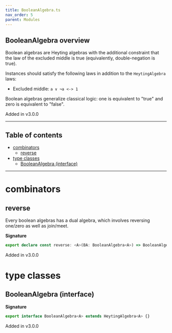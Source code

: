 ```yaml
---
title: BooleanAlgebra.ts
nav_order: 5
parent: Modules
---
```


## BooleanAlgebra overview

Boolean algebras are Heyting algebras with the additional constraint that the law of the excluded middle is true
(equivalently, double-negation is true).

Instances should satisfy the following laws in addition to the `HeytingAlgebra` laws:

- Excluded middle: `a ∨ ¬a <-> 1`

Boolean algebras generalize classical logic: one is equivalent to "true" and zero is equivalent to "false".

Added in v3.0.0

---

<h2 class="text-delta">Table of contents</h2>

- [combinators](#combinators)
  - [reverse](#reverse)
- [type classes](#type-classes)
  - [BooleanAlgebra (interface)](#booleanalgebra-interface)

---

# combinators

## reverse

Every boolean algebras has a dual algebra, which involves reversing one/zero as well as join/meet.

**Signature**

```ts
export declare const reverse: <A>(BA: BooleanAlgebra<A>) => BooleanAlgebra<A>
```

Added in v3.0.0

# type classes

## BooleanAlgebra (interface)

**Signature**

```ts
export interface BooleanAlgebra<A> extends HeytingAlgebra<A> {}
```

Added in v3.0.0
